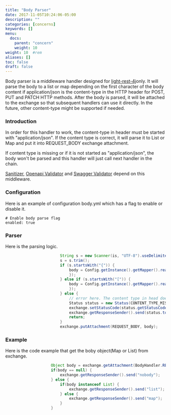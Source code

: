 ```yaml
---
title: "Body Parser"
date: 2017-11-05T10:24:06-05:00
description: ""
categories: [concerns]
keywords: []
menu:
  docs:
    parent: "concern"
    weight: 10
weight: 10	#rem
aliases: []
toc: false
draft: false
---
```


Body parser is a middleware handler designed for [light-rest-4j][]only. It will parse 
the body to a list or map depending on the first character of the body content if 
application/json is the content-type in the HTTP header for POST, PUT and PATCH HTTP 
methods. After the body is parsed, it will be attached to the exchange so that subsequent 
handlers can use it directly. In the future, other content-type might be supported if needed.

### Introduction

In order for this handler to work, the content-type in header must be started with 
"application/json". If the content type is correct, it will parse it to List or Map 
and put it into REQUEST_BODY exchange attachment.

If content type is missing or if it is not started as "application/json", the body
won't be parsed and this handler will just call next handler in the chain. 

[Sanitizer][], [Openapi Validator][] and [Swagger Validator][] depend on this middleware.

### Configuration

Here is an example of configuration body.yml which has a flag to enable or disable it.

```
# Enable body parse flag
enabled: true
```

### Parser

Here is the parsing logic. 

```java
                        String s = new Scanner(is, "UTF-8").useDelimiter("\\A").next();
                        s = s.trim();
                        if (s.startsWith("{")) {
                            body = Config.getInstance().getMapper().readValue(s, new TypeReference<HashMap<String, Object>>() {
                            });
                        } else if (s.startsWith("[")) {
                            body = Config.getInstance().getMapper().readValue(s, new TypeReference<List<Object>>() {
                            });
                        } else {
                            // error here. The content type in head doesn't match the body.
                            Status status = new Status(CONTENT_TYPE_MISMATCH, contentType);
                            exchange.setStatusCode(status.getStatusCode());
                            exchange.getResponseSender().send(status.toString());
                            return;
                        }
                        exchange.putAttachment(REQUEST_BODY, body);

```
### Example

Here is the code example that get the boby object(Map or List) from exchange.

```java
                    Object body = exchange.getAttachment(BodyHandler.REQUEST_BODY);
                    if(body == null) {
                        exchange.getResponseSender().send("nobody");
                    } else {
                        if(body instanceof List) {
                            exchange.getResponseSender().send("list");
                        } else {
                            exchange.getResponseSender().send("map");
                        }
                    }

```

[light-rest-4j]: /style/light-rest-4j/
[Sanitizer]: /concern/sanitizer/
[Openapi Validator]: /style/light-rest-4j/openapi-validator/
[Swagger Validator]: /style/light-rest-4j/swagger-validator/
